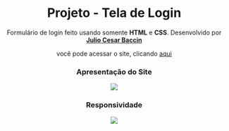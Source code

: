<h1 align="center"> 
Projeto - Tela de Login
</h1>
 
 <p align="center">
 Formulário de login feito usando somente <strong>HTML</strong> e <strong>CSS</strong>. Desenvolvido por <a target="_blank" rel="external" href="https://github.com/juliobaccin/"><strong>Julio Cesar Baccin</strong></a>
 </p>

<p align="center">
 você pode acessar o site, clicando <a href="https://juliobaccin.github.io/Projeto-Tela-de-Login/">aqui</a>
</p>

<div align="center">
<h3>
 Apresentação do Site
</h3>    
<img src="https://github.com/juliobaccin/Projeto-Tela-de-Login/blob/main/Site.gif">
 <h3>
  Responsividade
 </h3> 
<img src="https://github.com/juliobaccin/Projeto-Tela-de-Login/blob/main/responsividade.gif">
</div>
